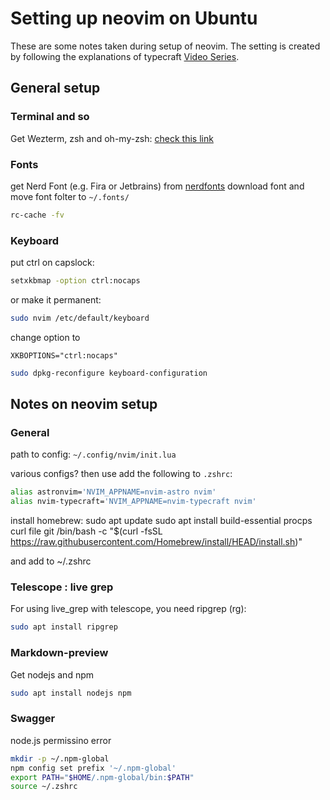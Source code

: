 # Setting up neovim on Ubuntu

These are some notes taken during setup of neovim.
The setting is created by following the explanations of typecraft [Video Series](https://www.youtube.com/watch?v=zHTeCSVAFNY&ab_channel=typecraft).

## General setup

### Terminal and so

Get Wezterm, zsh and oh-my-zsh:
[check this link](https://medium.com/@satriajanaka09/setup-zsh-oh-my-zsh-powerlevel10k-on-ubuntu-20-04-c4a4052508fd)

### Fonts

get Nerd Font (e.g. Fira or Jetbrains) from [nerdfonts](https://www.nerdfonts.com/font-downloads)
download font and move font folter to `~/.fonts/`

```sh
rc-cache -fv
```

### Keyboard

put ctrl on capslock:

```sh
setxkbmap -option ctrl:nocaps
```

or make it permanent:

```sh
sudo nvim /etc/default/keyboard
```

change option to

```
XKBOPTIONS="ctrl:nocaps"
```

```sh
sudo dpkg-reconfigure keyboard-configuration
```

## Notes on neovim setup

### General

path to config: `~/.config/nvim/init.lua`

various configs? then use add the following to `.zshrc`:

```sh
alias astronvim='NVIM_APPNAME=nvim-astro nvim'
alias nvim-typecraft='NVIM_APPNAME=nvim-typecraft nvim'
```

install homebrew:
sudo apt update
sudo apt install build-essential procps curl file git
/bin/bash -c "$(curl -fsSL https://raw.githubusercontent.com/Homebrew/install/HEAD/install.sh)"

and add to ~/.zshrc

### Telescope : live grep

For using live_grep with telescope, you need ripgrep (rg):

```sh
sudo apt install ripgrep
```

### Markdown-preview

Get nodejs and npm

```sh
sudo apt install nodejs npm
```

### Swagger

node.js permissino error

```sh
mkdir -p ~/.npm-global
npm config set prefix '~/.npm-global'
export PATH="$HOME/.npm-global/bin:$PATH"
source ~/.zshrc
```
